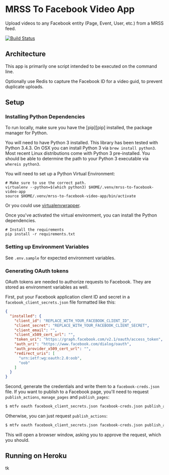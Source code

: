 MRSS To Facebook Video App
==========================

Upload videos to any Facebook entity (Page, Event, User, etc.) from a MRSS feed.

[![Build Status](https://travis-ci.org/fusioneng/mrss-to-facebook-video-app.svg)](https://travis-ci.org/fusioneng/mrss-to-facebook-video-app)

## Architecture

This app is primarily one script intended to be executed on the command line.

Optionally use Redis to capture the Facebook ID for a video guid, to prevent duplicate uploads.

## Setup

### Installing Python Dependencies

To run locally, make sure you have the [pip][pip] installed, the package manager for Python.

You will need to have Python 3 installed. This library has been tested with Python 3.4.3. On OSX you can install Python 3 via `brew install python3`. Most recent Linux distributions come with Python 3 pre-installed. You should be able to determine the path to your Python 3 executable via `whereis python3`.

You will need to set up a Python Virtual Environment:

```shell
# Make sure to use the correct path.
virtualenv --python=$(which python3) $HOME/.venv/mrss-to-facebook-video-app
source $HOME/.venv/mrss-to-facebook-video-app/bin/activate
```

Or you could use [virtualenvwrapper](https://virtualenvwrapper.readthedocs.org/en/latest/#introduction).

Once you've activated the virtual environment, you can install the Python dependencies.

```shell
# Install the requirements
pip install -r requirements.txt
```

### Setting up Environment Variables

See `.env.sample` for expected environment variables.

### Generating OAuth tokens

OAuth tokens are needed to authorize requests to Facebook. They are stored as environment variables as well.

First, put your Facebook application client ID and secret in a `facebook_client_secrets.json` file formatted like this:

```json
{
  "installed": {
    "client_id": "REPLACE_WITH_YOUR_FACEBOOK_CLIENT_ID",
    "client_secret": "REPLACE_WITH_YOUR_FACEBOOK_CLIENT_SECRET",
    "client_email": "",
    "client_x509_cert_url": "",
    "token_uri": "https://graph.facebook.com/v2.1/oauth/access_token",
    "auth_uri": "https://www.facebook.com/dialog/oauth",
    "auth_provider_x509_cert_url": "",
    "redirect_uris": [
      "urn:ietf:wg:oauth:2.0:oob",
      "oob"
    ]
  }
}
```

Second, generate the credentials and write them to a `facebook-creds.json` file. If you want to publish to a Facebook page, you'll need to request `publish_actions`, `manage_pages` and `publish_pages`:

```bash
$ mtfv oauth facebook_client_secrets.json facebook-creds.json publish_actions manage_pages publish_pages
```

Otherwise, you can just request `publish_actions`:

```bash
$ mtfv oauth facebook_client_secrets.json facebook-creds.json publish_actions
```

This will open a browser window, asking you to approve the request, which you should.

## Running on Heroku

tk
